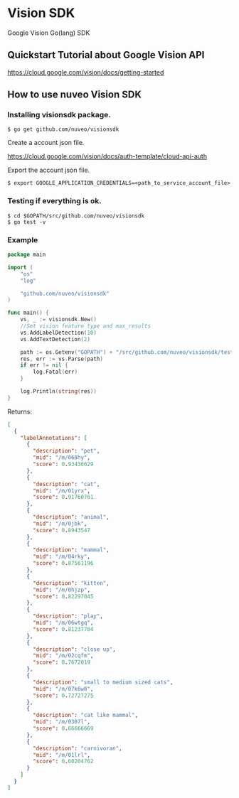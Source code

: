 # Vision SDK
Google Vision Go(lang) SDK

## Quickstart Tutorial about Google Vision API

https://cloud.google.com/vision/docs/getting-started

## How to use nuveo Vision SDK

### Installing visionsdk package.

```
$ go get github.com/nuveo/visionsdk
```

Create a account json file.

https://cloud.google.com/vision/docs/auth-template/cloud-api-auth

Export the account json file.

```
$ export GOOGLE_APPLICATION_CREDENTIALS=<path_to_service_account_file>
```

### Testing if everything is ok.

```
$ cd $GOPATH/src/github.com/nuveo/visionsdk
$ go test -v
```

### Example

```go
package main

import (
    "os"
	"log"

	"github.com/nuveo/visionsdk"
)

func main() {
    vs, _ := visionsdk.New()
	//Set vision feature type and max_results
	vs.AddLabelDetection(10)
	vs.AddTextDetection(2)

	path := os.Getenv("GOPATH") + "/src/github.com/nuveo/visionsdk/tests/funny_lazy_cat-wallpaper-1280x1024.jpg"
	res, err := vs.Parse(path)
	if err != nil {
		log.Fatal(err)
	}

	log.Println(string(res))
}
```

Returns:

```json
[
  {
    "labelAnnotations": [
      {
        "description": "pet",
        "mid": "/m/068hy",
        "score": 0.93436629
      },
      {
        "description": "cat",
        "mid": "/m/01yrx",
        "score": 0.91760761
      },
      {
        "description": "animal",
        "mid": "/m/0jbk",
        "score": 0.8943547
      },
      {
        "description": "mammal",
        "mid": "/m/04rky",
        "score": 0.87561196
      },
      {
        "description": "kitten",
        "mid": "/m/0hjzp",
        "score": 0.82297045
      },
      {
        "description": "play",
        "mid": "/m/06wtgq",
        "score": 0.81237704
      },
      {
        "description": "close up",
        "mid": "/m/02cqfm",
        "score": 0.7672019
      },
      {
        "description": "small to medium sized cats",
        "mid": "/m/07k6w8",
        "score": 0.72727275
      },
      {
        "description": "cat like mammal",
        "mid": "/m/0307l",
        "score": 0.66666669
      },
      {
        "description": "carnivoran",
        "mid": "/m/01lrl",
        "score": 0.60204762
      }
    ]
  }
]
```
